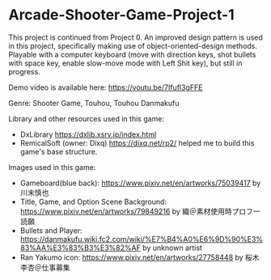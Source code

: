 # Arcade-Shooter-Game-Project-1

This project is continued from Project 0. An improved design pattern is used in this project, specifically making use of object-oriented-design methods.
Playable with a computer keyboard (move with direction keys, shot bullets with space key, enable slow-move mode with Left Shit key), but still in progress.

Demo video is available here: https://youtu.be/7Ifufl3gFFE

Genre: Shooter Game, Touhou, Touhou Danmakufu

Library and other resources used in this game:
- DxLibrary https://dxlib.xsrv.jp/index.html
- RemicalSoft (owner: Dixq) https://dixq.net/rp2/ helped me to build this game's base structure.

Images used in this game:
- Gameboard(blue back): https://www.pixiv.net/en/artworks/75039417 by 川末慎也
- Title, Game, and Option Scene Background: https://www.pixiv.net/en/artworks/79849216 by 織＠素材使用時プロフ一読願
- Bullets and Player: https://danmakufu.wiki.fc2.com/wiki/%E7%B4%A0%E6%9D%90%E3%83%AA%E3%83%B3%E3%82%AF by unknown artist
- Ran Yakumo icon: https://www.pixiv.net/en/artworks/27758448 by 桜木李杏＠仕事募集
